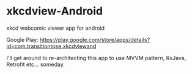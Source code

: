 # xkcdview-Android
xkcd webcomic viewer app for android

Google Play:  https://play.google.com/store/apps/details?id=com.transitiontose.xkcdviewand

I'll get around to re-architecting this app to use MVVM pattern, RxJava, Retrofit etc... someday.